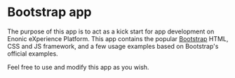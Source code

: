 # Bootstrap app

The purpose of this app is to act as a kick start for app development on Enonic eXperience Platform. This app contains the popular [Bootstrap](http://getbootstrap.com/) HTML, CSS and JS framework, and a few usage examples based on Bootstrap's official examples.

Feel free to use and modify this app as you wish.